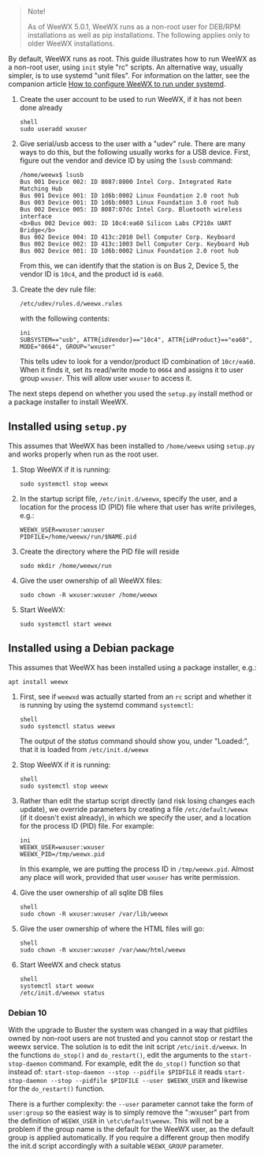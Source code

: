 > Note!
>
> As of WeeWX 5.0.1, WeeWX runs as a non-root user for DEB/RPM installations as well as pip installations.  The following applies only to older WeeWX installations.

By default, WeeWX runs as root.  This guide illustrates how to run WeeWX as a non-root user, using `init` style "rc" scripts. An alternative way, usually simpler, is to use systemd "unit files". For information on the latter, see the companion article [How to configure WeeWX to run under systemd](systemd).


1.  Create the user account to be used to run WeeWX, if it has not been done already
   
    ```
    shell
    sudo useradd wxuser
    ```

2.  Give serial/usb access to the user with a "udev" rule. There are many ways to do this, but the following usually works for a USB device. First, figure out the vendor and device ID by using the `lsusb` command:
    ```
    /home/weewx$ lsusb
    Bus 001 Device 002: ID 8087:8000 Intel Corp. Integrated Rate Matching Hub
    Bus 001 Device 001: ID 1d6b:0002 Linux Foundation 2.0 root hub
    Bus 003 Device 001: ID 1d6b:0003 Linux Foundation 3.0 root hub
    Bus 002 Device 005: ID 8087:07dc Intel Corp. Bluetooth wireless interface
    <b>Bus 002 Device 003: ID 10c4:ea60 Silicon Labs CP210x UART Bridge</b>
    Bus 002 Device 004: ID 413c:2010 Dell Computer Corp. Keyboard
    Bus 002 Device 002: ID 413c:1003 Dell Computer Corp. Keyboard Hub
    Bus 002 Device 001: ID 1d6b:0002 Linux Foundation 2.0 root hub
    ```
    From this, we can identify that the station is on Bus 2, Device 5, the vendor ID is `10c4`, and the product id is 
    `ea60`. 
 
3.  Create the dev rule file:
    ```
    /etc/udev/rules.d/weewx.rules
    ```
    with the following contents:
    ```
    ini    
    SUBSYSTEM=="usb", ATTR{idVendor}=="10c4", ATTR{idProduct}=="ea60", MODE="0664", GROUP="wxuser"
    ```
    This tells udev to look for a vendor/product ID combination of `10cr/ea60`. When it finds it, set its read/write
    mode to `0664` and assigns it to user group `wxuser`. This will allow user `wxuser` to access it.

The next steps depend on whether you used the `setup.py` install method or a package installer to install WeeWX.

## Installed using `setup.py`

This assumes that WeeWX has been installed to `/home/weewx` using `setup.py` and works properly when run as the root user.

1.  Stop WeeWX if it is running:
    ```
    sudo systemctl stop weewx
    ````

2.  In the startup script file, `/etc/init.d/weewx`, specify the user, and a location for the process ID (PID) file where that user has write privileges, e.g.:
    ```
    WEEWX_USER=wxuser:wxuser
    PIDFILE=/home/weewx/run/$NAME.pid
    ```

3.  Create the directory where the PID file will reside
    ```
    sudo mkdir /home/weewx/run
    ```

4.  Give the user ownership of all WeeWX files:
    ```
    sudo chown -R wxuser:wxuser /home/weewx
    ```

5.  Start WeeWX:
    ```
    sudo systemctl start weewx
    ```

## Installed using a Debian package

This assumes that WeeWX has been installed using a package installer, e.g.: 
```
apt install weewx
```

1.  First, see if `weewxd` was actually started from an `rc` script and whether it is running by using the systemd command `systemctl`:
    ```
    shell
    sudo systemctl status weewx
    ```
    The output of the _status_ command should show you, under "Loaded:", that it is loaded from `/etc/init.d/weewx`

2.  Stop WeeWX if it is running:
    ```
    shell
    sudo systemctl stop weewx 
    ```

3.  Rather than edit the startup script directly (and risk losing changes each update), we override parameters by creating a file `/etc/default/weewx` (if it doesn't exist already), in which we specify the user, and a location for the process ID (PID) file. For example:
    ```
    ini
    WEEWX_USER=wxuser:wxuser
    WEEWX_PID=/tmp/weewx.pid
    ```
    In this example, we are putting the process ID in `/tmp/weewx.pid`. Almost any place will work, provided that user `wxuser` has write permission.

4.  Give the user ownership of all sqlite DB files
    ```
    shell
    sudo chown -R wxuser:wxuser /var/lib/weewx
    ```

5.  Give the user ownership of where the HTML files will go:
    ```
    shell
    sudo chown -R wxuser:wxuser /var/www/html/weewx
    ```

6.  Start WeeWX and check status
    ```
    shell
    systemctl start weewx
    /etc/init.d/weewx status
    ``` 

### Debian 10

With the upgrade to Buster the system was changed in a way that pidfiles owned by non-root users are not trusted and you cannot stop or restart the weewx service. The solution is to edit the init script `/etc/init.d/weewx`. In the functions `do_stop()` and `do_restart()`, edit the arguments to the `start-stop-daemon` command. For example, edit the `do_stop()` function so that instead of:
    ```
    start-stop-daemon --stop --pidfile $PIDFILE
    ```
    it reads
    ```
    start-stop-daemon --stop --pidfile $PIDFILE --user $WEEWX_USER
    ```
    and likewise for the `do_restart()` function.

There is a further complexity: the `--user` parameter cannot take the form of `user:group` so the easiest way is to simply remove the ":wxuser" part from the definition of `WEEWX_USER` in `\etc\default\weewx`. This will not be a problem if the group name is the default for the WeeWX user, as the default group is applied automatically. If you require a different group then modify the init.d script accordingly with a suitable `WEEWX_GROUP` parameter.